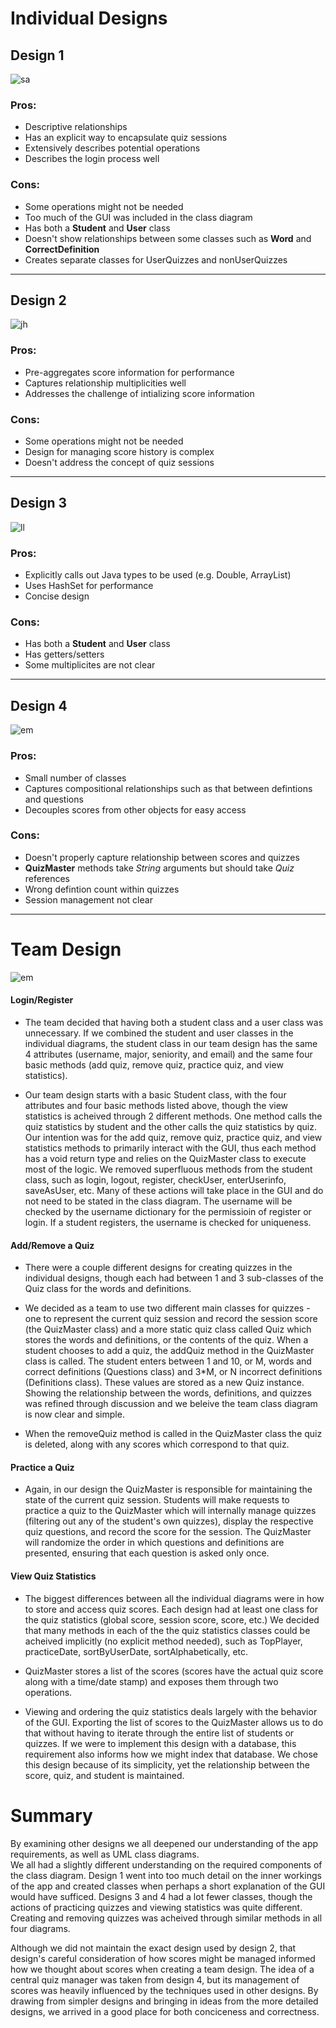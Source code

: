 # Individual Designs
## Design 1
![sa](./images/sa.png)
### Pros:
* Descriptive relationships
* Has an explicit way to encapsulate quiz sessions
* Extensively describes potential operations
* Describes the login process well
### Cons:
* Some operations might not be needed
* Too much of the GUI was included in the class diagram
* Has both a **Student** and **User** class
* Doesn't show relationships between some classes such as **Word** and **CorrectDefinition**
* Creates separate classes for UserQuizzes and nonUserQuizzes

---

## Design 2
![jh](./images/jh.png)
### Pros:
* Pre-aggregates score information for performance
* Captures relationship multiplicities well
* Addresses the challenge of intializing score information
### Cons:
* Some operations might not be needed
* Design for managing score history is complex
* Doesn't address the concept of quiz sessions

---

## Design 3
![ll](./images/ll.png)
### Pros:
* Explicitly calls out Java types to be used (e.g. Double, ArrayList)
* Uses HashSet for performance 
* Concise design
### Cons:
* Has both a **Student** and **User** class
* Has getters/setters
* Some multiplicites are not clear


---

## Design 4
![em](./images/em.png)
### Pros:
* Small number of classes
* Captures compositional relationships such as that between defintions and questions
* Decouples scores from other objects for easy access
### Cons:
* Doesn't properly capture relationship between scores and quizzes
* **QuizMaster** methods take _String_ arguments but should take _Quiz_ references
* Wrong defintion count within quizzes
* Session management not clear

---

# Team Design
![em](./images/team.png)
#### Login/Register

* The team decided that having both a student class and a user class was unnecessary.  If we combined the student and user classes in the individual diagrams, the student class in our team design has the same 4 attributes (username, major, seniority, and email) and the same four basic methods (add quiz, remove quiz, practice quiz, and view statistics).

* Our team design starts with a basic Student class, with the four attributes and four basic methods listed above, though the view statistics is acheived through 2 different methods.  One method calls the quiz statistics by student and the other calls the quiz statistics by quiz. Our intention was for the add quiz, remove quiz, practice quiz, and view statistics methods to primarily interact with the GUI, thus each method has a void return type and relies on the QuizMaster class to execute most of the logic. We removed superfluous methods from the student class, such as login, logout, register, checkUser, enterUserinfo, saveAsUser, etc.  Many of these actions will take place in the GUI and do not need to be stated in the class diagram.  The username will be checked by the username dictionary for the permissioin of register or login.  If a student registers, the username is checked for uniqueness.

#### Add/Remove a Quiz

* There were a couple different designs for creating quizzes in the individual designs, though each had between 1 and 3 sub-classes of the Quiz class for the words and definitions. 

* We decided as a team to use two different main classes for quizzes - one to represent the current quiz session and record the session score (the QuizMaster class) and a more static quiz class called Quiz which stores the words and definitions, or the contents of the quiz.  When a student chooses to add a quiz, the addQuiz method in the QuizMaster class is called.  The student enters between 1 and 10, or M, words and correct definitions (Questions class) and 3*M, or N incorrect definitions (Definitions class). These values are stored as a new Quiz instance.  Showing the relationship between the words, definitions, and quizzes was refined through discussion and we beleive the team class diagram is now clear and simple.

* When the removeQuiz method is called in the QuizMaster class the quiz is deleted, along with any scores which correspond to that quiz.

#### Practice a Quiz

* Again, in our design the QuizMaster is responsible for maintaining the state of the current quiz session. Students will make requests to practice a quiz to the QuizMaster which will internally manage quizzes (filtering out any of the student's own quizzes), display the respective quiz questions, and record the score for the session. The QuizMaster will randomize the order in which questions and definitions are presented, ensuring that each question is asked only once.

#### View Quiz Statistics

* The biggest differences between all the individual diagrams were in how to store and access quiz scores. Each design had at least one class for the quiz statistics (global score, session score, score, etc.) We decided that many methods in each of the the quiz statistics classes could be acheived implicitly (no explicit method needed), such as TopPlayer, practiceDate, sortByUserDate, sortAlphabetically, etc.

* QuizMaster stores a list of the scores (scores have the actual quiz score along with a time/date stamp) and exposes them through two operations.

* Viewing and ordering the quiz statistics deals largely with the behavior of the GUI. Exporting the list of scores to the QuizMaster allows us to do that without having to iterate through the entire list of students or quizzes. If we were to implement this design with a database, this requirement also informs how we might index that database.  We chose this design because of its simplicity, yet the relationship between the score, quiz, and student is maintained.

# Summary

By examining other designs we all deepened our understanding of the app requirements, as well as UML class diagrams.  
We all had a slightly different understanding on the required components of the class diagram. Design 1 went into too much detail on the inner workings of the app and created classes when perhaps a short explanation of the GUI would have sufficed. Designs 3 and 4 had a lot fewer classes, though the actions of practicing quizzes and viewing statistics was quite different. Creating and removing quizzes was acheived through similar methods in all four diagrams. 

Although we did not maintain the exact design used by design 2, that design's careful consideration of how scores might be managed informed how we thought about scores when creating a team design. The idea of a central quiz manager was taken from design 4, but its management of scores was heavily influenced by the techniques used in other designs. By drawing from simpler designs and bringing in ideas from the more detailed designs, we arrived in a good place for both conciceness and correctness.



